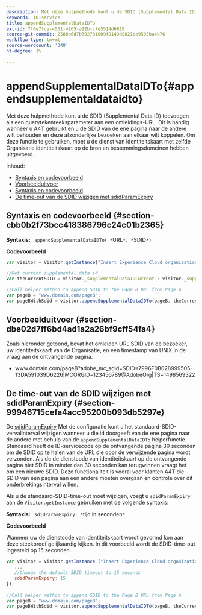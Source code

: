 ```yaml
---
description: Met deze hulpmethode kunt u de SDID (Supplemental Data ID) toevoegen als een querytekenreeksparameter aan een omleidings-URL. Dit is handig wanneer u A4T gebruikt en u de SDID van de ene pagina naar de andere wilt behouden en deze afzonderlijke bezoeken aan elkaar wilt koppelen. Om deze functie te gebruiken, moet u de dienst van identiteitskaart met zelfde Organisatie identiteitskaart op de bron en bestemmingsdomeinen hebben uitgevoerd.
keywords: ID-service
title: appendSupplementalDataIDTo
exl-id: 7f0e7fca-4551-4165-a12b-c7e5514d6818
source-git-commit: 2500b6d7b392731009f9149d8821be9505ba4b76
workflow-type: tm+mt
source-wordcount: '348'
ht-degree: 1%

---
```


# appendSupplementalDataIDTo{#appendsupplementaldataidto}

Met deze hulpmethode kunt u de SDID (Supplemental Data ID) toevoegen als een querytekenreeksparameter aan een omleidings-URL. Dit is handig wanneer u A4T gebruikt en u de SDID van de ene pagina naar de andere wilt behouden en deze afzonderlijke bezoeken aan elkaar wilt koppelen. Om deze functie te gebruiken, moet u de dienst van identiteitskaart met zelfde Organisatie identiteitskaart op de bron en bestemmingsdomeinen hebben uitgevoerd.

Inhoud:

<ul class="simplelist"> 
 <li> <a href="../../library/get-set/appendsupplementaldataidto.md#section-cbb0b2f73bcc418386796c24c01b2365" format="dita" scope="local"> Syntaxis en codevoorbeeld </a> </li> 
 <li> <a href="../../library/get-set/appendsupplementaldataidto.md#section-dbe02d7ff6bd4ad1a2a26bf9cff54fa4" format="dita" scope="local"> Voorbeelduitvoer </a> </li> 
 <li> <a href="../../library/get-set/appendsupplementaldataidto.md#section-cbb0b2f73bcc418386796c24c01b2365" format="dita" scope="local"> Syntaxis en codevoorbeeld </a> </li> 
 <li> <a href="../../library/get-set/appendsupplementaldataidto.md#section-99946715cefa4acc95200b093db5297e" format="dita" scope="local"> De time-out van de SDID wijzigen met sdidParamExpiry </a> </li> 
</ul>

## Syntaxis en codevoorbeeld {#section-cbb0b2f73bcc418386796c24c01b2365}

**Syntaxis:** ` appendSupplementalDataIDTo( *`URL`*, *`SDID`*)`

**Codevoorbeeld**

```js
var visitor = Visitor.getInstance("Insert Experience Cloud organization ID here"); 

//Get current supplemental data id
var theCurrentSDID = visitor._supplementalDataIDCurrent ? visitor._supplementalDataIDCurrent : "";

//Call helper method to append SDID to the Page B URL from Page A 
var pageB = "www.domain.com/pageB"; 
var pageBWithSdid = visitor.appendSupplementalDataIDTo(pageB, theCurrentSDID));
```

## Voorbeelduitvoer {#section-dbe02d7ff6bd4ad1a2a26bf9cff54fa4}

Zoals hieronder getoond, bevat het omleiden URL SDID van de bezoeker, uw identiteitskaart van de Organisatie, en een timestamp van UNIX in de vraag aan de ontvangende pagina.

<ul class="simplelist"> 
 <li> <span class="codeph"> www.domain.com/pageB?adobe_mc_sdid=SDID=7996F0B028999505-13DA591039D6226|MCORGID=123456789@AdobeOrg|TS=1498569322 </span> </li> 
</ul>

## De time-out van de SDID wijzigen met sdidParamExpiry {#section-99946715cefa4acc95200b093db5297e}

De [sdidParamExpiry](../../library/function-vars/sdidparamexpiry.md#reference-cef3fd03c43b4772b2422e220b40a458) Met de configuratie kunt u het standaard-SDID-vervalinterval wijzigen wanneer u die id doorgeeft van de ene pagina naar de andere met behulp van de `appendSupplementalDataIDTo` helperfunctie. Standaard heeft de ID-servicecode op de ontvangende pagina 30 seconden om de SDID op te halen van de URL die door de verwijzende pagina wordt verzonden. Als de de dienstcode van identiteitskaart op de ontvangende pagina niet SDID in minder dan 30 seconden kan terugwinnen vraagt het om een nieuwe SDID. Deze functionaliteit is vooral voor klanten A4T die SDID van één pagina aan een andere moeten overgaan en controle over dit onderbrekingsinterval willen.

Als u de standaard-SDID-time-out moet wijzigen, voegt u `sdidParamExpiry` aan de `Visitor.getInstance` gebruiken met de volgende syntaxis:

**Syntaxis:** ` sdidParamExpiry: *`tijd in seconden`*`

**Codevoorbeeld**

Wanneer uw de dienstcode van identiteitskaart wordt gevormd kon aan deze steekproef gelijkaardig kijken. In dit voorbeeld wordt de SDID-time-out ingesteld op 15 seconden.

```js
var visitor = Visitor.getInstance ("Insert Experience Cloud organization ID here",{ 
   ... 
   //Change the default SDID timeout to 15 seconds 
   sdidParamExpiry: 15 
}); 
 
//Call helper method to append SDID to the Page B URL from Page A 
var pageB = "www.domain.com/pageB"; 
var pageBWithSdid = visitor.appendSupplementalDataIDTo(pageB, theCurrentSDID)); 
```
